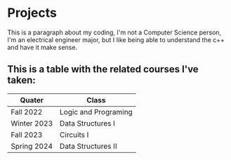 # Projects
This is a paragraph about my coding, I'm not a Computer Science person, I'm an electrical engineer major, but I like being able to understand the c++ and have it make sense.

## This is a table with the related courses I've taken:

|**Quater**|**Class**|
|-----|------|
|Fall 2022| Logic and Programing  |
|Winter 2023| Data Structures I  |
|Fall 2023| Circuits I |
|Spring 2024| Data Structures II |
